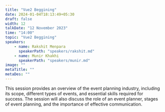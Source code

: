 ```yaml
---
title: "Vue2 Beggining"
date: 2024-01-04T18:13:49+05:30
draft: false
width: 12
talkDate: "12 November 2023"
time: "14:00"
topic: "Vue2 Beggining"
speakers:
    - name: Rakshit Menpara
      speakerPath: "speakers/rakshit.md"
    - name: Munir Khakhi
      speakerPath: "speakers/munir.md"
image: ""
metaTitle: ""
metaDes: ""
---
```


This session provides an overview of the event planning industry, including   its scope, different types of events, and essential skills required for success. The session will also discuss the role of an event planner, stages of event planning, and the importance of effective communication.

